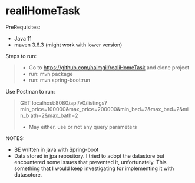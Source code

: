 # realiHomeTask
PreRequisites:
- Java 11
- maven 3.6.3 (might work with lower version)

Steps to run:
 > * Go to https://github.com/haimgil/realiHomeTask and clone project
 > * run: mvn package
 > * run: mvn spring-boot:run
 
Use Postman to run:
  > GET localhost:8080/api/v0/listings?min_price=100000&max_price=200000&min_bed=2&max_bed=2&min_b
  ath=2&max_bath=2
> * May either, use or not any query parameters
 
 NOTES:
 * BE written in java with Spring-boot
 * Data stored in jpa repository. I tried to adopt the datastore but encountered some issues that prevented it, unfortunately. This something that I would keep investigating for implementing it with datasotore. 
